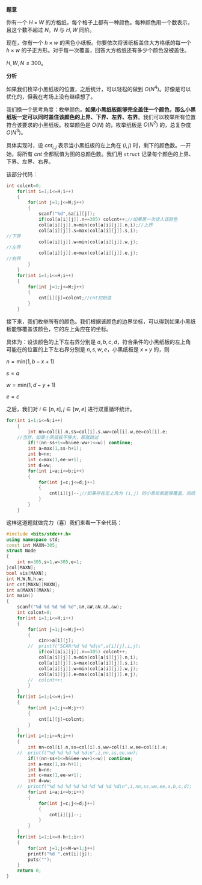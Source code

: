 **题意**

你有一个 $H \times W$ 的方格纸，每个格子上都有一种颜色。每种颜色用一个数表示，且这个数不超过 $N$。$N$ 与 $H,W$ 同阶。

现在，你有一个 $h \times w$ 的黑色小纸板。你要依次将该纸板盖住大方格纸的每一个 $h \times w$ 的子正方形。对于每一次覆盖，回答大方格纸还有多少个颜色没被盖住。

$H,W,N \le 300$。

**分析**

如果我们枚举小黑纸板的位置，之后统计，可以轻松的做到  $O(N^4)$。好像是可以优化的，但我在考场上没有继续想了。

我们换一个思考角度：枚举颜色。**如果小黑纸板能够完全盖住一个颜色，那么小黑纸板一定可以同时盖住该颜色的上界、下界、左界、右界**。我们可以枚举所有位置符合该要求的小黑纸板。枚举颜色是 $O(N)$ 的，枚举纸板是 $O(N^2)$ 的，总复杂度 $O(N^3)$。

具体实现时，设 $cnt_{i,j}$ 表示当小黑纸板的左上角在 $(i,j)$ 时，剩下的颜色数。一开始，将所有 $cnt$ 全都赋值为图的总颜色数。我们用 `struct` 记录每个颜色的上界、下界、左界、右界。

该部分代码：

```cpp
int colcnt=0;
	for(int i=1;i<=H;i++)
	{
		for(int j=1;j<=W;j++)
		{
			scanf("%d",&a[i][j]);
			if(col[a[i][j]].n==305) colcnt++;//如果第一次读入该颜色
			col[a[i][j]].n=min(col[a[i][j]].n,i);//上界
			col[a[i][j]].s=max(col[a[i][j]].s,i);
//下界
			col[a[i][j]].w=min(col[a[i][j]].w,j);
//左界
			col[a[i][j]].e=max(col[a[i][j]].e,j);
//右界
		}
	}
	for(int i=1;i<=H;i++)
	{
		for(int j=1;j<=W;j++)
		{
			cnt[i][j]=colcnt;//cnt初始值
		}
	}
```
接下来，我们枚举所有的颜色。我们根据该颜色的边界坐标，可以得到如果小黑纸板能够覆盖该颜色，它的左上角应在的坐标。

具体为：设该颜色的上下左右界分别是 $a,b,c,d$，符合条件的小黑纸板的左上角可能在的位置的上下左右界分别是 $n,s,w,e$，小黑纸板是 $x \times y$ 的，则

$n=\text{min}(1,b-x+1)$

$s=a$

$w=\text{min}(1,d-y+1)$

$e=c$

之后，我们对 $i \in [n,s],j \in [w,e]$ 进行双重循环统计。

```cpp
for(int i=1;i<=N;i++)
	{
		int nn=col[i].n,ss=col[i].s,ww=col[i].w,ee=col[i].e;
	//当然，如果小黑纸板不够大，那就跳过
		if(!(nn-ss+1<=h&&ee-ww+1<=w)) continue;
		int a=max(1,ss-h+1);
		int b=nn;
		int c=max(1,ee-w+1);
		int d=ww;
		for(int i=a;i<=b;i++)
		{
			for(int j=c;j<=d;j++)
			{
				cnt[i][j]--;//如果存在左上角为 (i,j) 的小黑纸板能够覆盖，则统计
			}
		}
	}
```

这样这道题就做完力（喜）我们来看一下全代码：

```cpp
#include <bits/stdc++.h>
using namespace std;
const int MAXN=305;
struct Node
{
	int n=305,s=1,w=305,e=1;
}col[MAXN];
bool vis[MAXN];
int H,W,N,h,w;
int cnt[MAXN][MAXN];
int a[MAXN][MAXN];
int main()
{
	scanf("%d %d %d %d %d",&H,&W,&N,&h,&w);
	int colcnt=0;
	for(int i=1;i<=H;i++)
	{
		for(int j=1;j<=W;j++)
		{
			cin>>a[i][j];
		//	printf("SCAN:%d %d %d\n",a[i][j],i,j);
			if(col[a[i][j]].n==305) colcnt++;
			col[a[i][j]].n=min(col[a[i][j]].n,i);
			col[a[i][j]].s=max(col[a[i][j]].s,i);
			col[a[i][j]].w=min(col[a[i][j]].w,j);
			col[a[i][j]].e=max(col[a[i][j]].e,j);
		//	colcnt++;
		}
	}
	for(int i=1;i<=H;i++)
	{
		for(int j=1;j<=W;j++)
		{
			cnt[i][j]=colcnt;
		}
	}
	for(int i=1;i<=N;i++)
	{
		int nn=col[i].n,ss=col[i].s,ww=col[i].w,ee=col[i].e;
	//	printf("%d %d %d %d %d\n",i,nn,ss,ee,ww);
		if(!(nn-ss+1<=h&&ee-ww+1<=w)) continue;
		int a=max(1,ss-h+1);
		int b=nn;
		int c=max(1,ee-w+1);
		int d=ww;
	//	printf("%d %d %d %d %d %d %d %d %d\n",i,nn,ss,ww,ee,a,b,c,d);
		for(int i=a;i<=b;i++)
		{
			for(int j=c;j<=d;j++)
			{
				cnt[i][j]--;
			}
		}
	}
	for(int i=1;i<=H-h+1;i++)
	{
		for(int j=1;j<=W-w+1;j++)
		printf("%d ",cnt[i][j]);
		puts("");
	}
	return 0;
}
                                 
                                 
```

